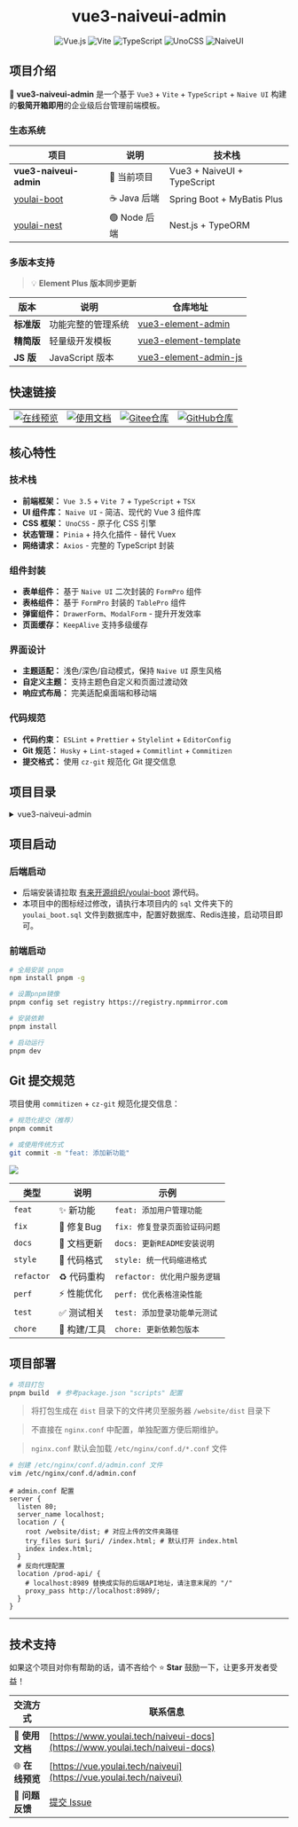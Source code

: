 <div align="center">
  <h1>vue3-naiveui-admin</h1>

  ![Vue.js](https://img.shields.io/badge/Vue-3.5.22-42B883?logo=vuedotjs)
  ![Vite](https://img.shields.io/badge/Vite-7.1.10-bd34fe?logo=vite&logoColor=bd34fe)
  ![TypeScript](https://img.shields.io/badge/TypeScript-5.9.3-3178C6?logo=typescript)
  ![UnoCSS](https://img.shields.io/badge/UnoCSS-66.5.4-333?logo=unocss)
  ![NaiveUI](https://img.shields.io/badge/NaiveUI-2.43.1-63e2b7.svg)
</div>

## 项目介绍

🚀 **vue3-naiveui-admin** 是一个基于 `Vue3` + `Vite` + `TypeScript` + `Naive UI` 构建的**极简开箱即用**的企业级后台管理前端模板。

### 生态系统

| 项目 | 说明 | 技术栈 |
|------|------|--------|
| **vue3-naiveui-admin** | 🎯 当前项目 | Vue3 + NaiveUI + TypeScript |
| [youlai-boot](https://gitee.com/youlaiorg/youlai-boot) | ☕ Java 后端 | Spring Boot + MyBatis Plus |
| [youlai-nest](https://gitee.com/youlaiorg/youlai-nest) | 🟢 Node 后端 | Nest.js + TypeORM |

### 多版本支持  
> 💡 **Element Plus 版本同步更新**

| 版本 | 说明 | 仓库地址 |
|------|------|----------|
| **标准版** | 功能完整的管理系统 | [vue3-element-admin](https://gitee.com/youlaiorg/vue3-element-admin) |
| **精简版** | 轻量级开发模板 | [vue3-element-template](https://gitee.com/youlaiorg/vue3-element-template) |
| **JS 版** | JavaScript 版本 | [vue3-element-admin-js](https://gitee.com/youlaiorg/vue3-element-admin-js) |

## 快速链接

<table align="center">
  <tr>
    <td align="center">
      <a href="https://vue.youlai.tech/naiveui" target="_blank">
        <img src="https://img.shields.io/badge/🌐_在线预览-0052CC?style=for-the-badge" alt="在线预览" />
      </a>
    </td>
    <td align="center">
      <a href="https://www.youlai.tech/naiveui-docs" target="_blank">
        <img src="https://img.shields.io/badge/📚_使用文档-FF6B35?style=for-the-badge" alt="使用文档" />
      </a>
    </td>
    <td align="center">
      <a href="https://gitee.com/zimo493/vue3-naiveui-admin" target="_blank">
        <img src="https://img.shields.io/badge/💾_Gitee_仓库-C71D23?style=for-the-badge" alt="Gitee仓库" />
      </a>
    </td>
    <td align="center">
      <a href="https://github.com/zimo493/vue3-naiveui-admin" target="_blank">
        <img src="https://img.shields.io/badge/💾_GitHub_仓库-181717?style=for-the-badge" alt="GitHub仓库" />
      </a>
    </td>
  </tr>
</table>

## 核心特性 

### 技术栈
- **前端框架：** `Vue 3.5` + `Vite 7` + `TypeScript` + `TSX`
- **UI 组件库：** `Naive UI` - 简洁、现代的 Vue 3 组件库  
- **CSS 框架：** `UnoCSS` - 原子化 CSS 引擎
- **状态管理：** `Pinia` + 持久化插件 - 替代 Vuex
- **网络请求：** `Axios` - 完整的 TypeScript 封装

### 组件封装
- **表单组件：** 基于 `Naive UI` 二次封装的 `FormPro` 组件
- **表格组件：** 基于 `FormPro` 封装的 `TablePro` 组件  
- **弹窗组件：** `DrawerForm`、`ModalForm` - 提升开发效率
- **页面缓存：** `KeepAlive` 支持多级缓存

### 界面设计
- **主题适配：** 浅色/深色/自动模式，保持 `Naive UI` 原生风格
- **自定义主题：** 支持主题色自定义和页面过渡动效
- **响应式布局：** 完美适配桌面端和移动端

### 代码规范
- **代码约束：** `ESLint` + `Prettier` + `Stylelint` + `EditorConfig`  
- **Git 规范：** `Husky` + `Lint-staged` + `Commitlint` + `Commitizen`
- **提交格式：** 使用 `cz-git` 规范化 Git 提交信息

## 项目目录
<details>
<summary> vue3-naiveui-admin </summary>

```ini
├─ .husky                   # Git 提交钩子
├─ .vscode                  # VSCode 推荐配置
├─ build                    # 构建文件配置
│  ├─ buildOptions.ts        # Vite构建配置
│  ├─ cssOptions.ts          # CSS 配置
│  ├─ htmlPlugin.ts          # 自定义Vite插件
│  ├─ index.ts               # 构建入口
│  ├─ optimizeDepsOptions.ts # 依赖优化配置
│  ├─ pluginsOptions.ts      # 插件配置
│  ├─ resolveOptions.ts      # 路径配置
│  ├─ rollupOptions.ts       # rollup 配置
│  ├─ serverOptions.ts       # 开发服务器配置
│  └─ terserOptions.ts       # terser 配置
├─ locales                  # 国际化文件
├─ public                   # 静态资源文件（该文件夹不会被打包）
├─ sql                      # 数据库脚本
│  └─ youlai_boot.sql        # 基础数据库脚本
├─ src                      # 源代码
│  ├─ api                   # API 接口管理
│  ├─ assets                # 静态资源文件
│     └── svg-icons          # 自定义svg图标资源(图标选择器选择本地图标源)
│  ├─ components            # 全局组件
│  ├─ directives            # 全局指令文件
│  ├─ enums                 # 枚举文件
│  ├─ hooks                 # 常用 Hooks 封装
│     ├── useWebsocket/*     # Websocket
│     ├── index.ts           # 统一导出全局 Hooks
│     ├── useBoolean.ts      # 组合式使用 Boolean
│     ├── useCompRef.ts      # 组合式使用 ref
│     ├── useDict.ts         # 获取字典数据
│     ├── useKeepTicking.ts  # 组合式定时器钩子方法
│     ├── useLoading.ts      # 组合式使用Loading方法
│     ├── useRange.ts        # 列表搜索时间范围处理方法
│     └── useResponsive.ts   # 响应式布局
│  ├─ layout                # 框架布局模块
│     ├── components         # 布局内部组件
│     ├── main               # 布局框架
│     └── index.txs          # 布局组件基座
│  ├─ modules               # 全局模块注册
│     ├── assets.ts          # 静态资源
│     ├── directives.ts      # 指令
│     └── i18n.ts            # 多语言
│  ├─ plugins               # 全局插件注册
│     ├── appVersion.ts      # App更新提示刷新
│     ├── websocket.ts       # WebSocket
│     └── index.ts           # 统一导出
│  ├─ router                # 路由管理
│     ├── modules            # 路由模块
│         ├── guard.ts        # 路由守卫配置
│         └── routes.ts       # 本地静态页面路由
│     └── index.ts           # 实例化路由导出
│  ├─ store                 # pinia store
│     ├── modules            # store模块
│         ├── app.ts     # 样式布局设置相关存储
│         ├── auth.ts         # 用户权限相关存储
│         ├── dict.ts         # 字典相关存储
│         ├── routes.ts       # 路由相关存储
│         ├── tab.ts          # Tab页签相关存储
│         └── watermark.ts    # 水印相关存储
│     └── index.ts           # 实例化仓库导出
│  ├─ styles                # 全局样式文件
│     ├── index.css          # 统一导出出口
│     ├── naive.css          # 修改NaiveUI原有样式
│     ├── reset.css          # 重置样式css
│     ├── transition.css     # 过渡样式css
│     └── wangEditor.css     # wangEditor富文本编辑器样式
│  ├─ types                 # 全局 ts 声明
│  ├─ typings               # 自动导入类型文件(此目录可删除,启动项目后会自动生成)
│     ├── auto-imports.d.ts  # 自动导入方法类型文件
│     └── components.d.ts    # 自动导入组件类型文件
│  ├─ utils                 # 常用工具库
│     ├── comm.ts            # 常用工具方法
│     ├── i18n.ts            # 国际化方法
│     ├── icon.ts            # 图标工具
│     ├── index.ts           # 工具类统一导出出口
│     ├── is.ts              # 各种判断方法
│     ├── jsencrypt.ts       # encrypt加密解密方法
│     ├── request.ts         # axios 请求封装
│     ├── router.ts          # 路由工具
│     ├── spin.ts            # 加载动画和通用异步操作封装工具
│     ├── storage.ts         # 存储封装工具
│     └── theme.ts           # 主题配置
│  ├─ views                 # 项目所有页面
│  ├─ App.tsx               # APP根组件
│  └─ main.ts               # 项目入口文件
├─ .env.development        # 开发环境配置
├─ .env.production         # 生产环境配置
├─ .eslintrc-auto-import.json  # eslint 自动引入配置文件
├─ .gitignore              # 忽略 git 提交
├─ .prettierignore         # prettier 忽略文件
├─ .prettierrc.yaml        # prettier 规则配置
├─ .stylelintignore        # stylelint 忽略文件
├─ .stylelintrc.cjs        # stylelint 规则配置
├─ commitlint.config.cjs   # 代码提交规则配置
├─ eslint.config.ts        # eslint 规则配置
├─ index.html              # 入口 html
├─ LICENSE                 # 开源协议文件
├─ package.json            # 依赖包管理
├─ pnpm-lock.json          # 依赖包包版本锁定文件
├─ README.md               # README 介绍
├─ tsconfig.json           # typescript 全局配置
├─ unocss.config.js        # unocss 配置
└─ vite.config.ts          # vite 全局配置文件
```
</details>

## 项目启动
### 后端启动
- 后端安装请拉取 [有来开源组织/youlai-boot](https://gitee.com/youlaiorg/youlai-boot) 源代码。
- 本项目中的图标经过修改，请执行本项目内的 `sql` 文件夹下的 `youlai_boot.sql` 文件到数据库中，配置好数据库、Redis连接，启动项目即可。

### 前端启动
```bash
# 全局安装 pnpm
npm install pnpm -g

# 设置pnpm镜像
pnpm config set registry https://registry.npmmirror.com

# 安装依赖
pnpm install

# 启动运行
pnpm dev
```

## Git 提交规范

项目使用 `commitizen` + `cz-git` 规范化提交信息：

```bash
# 规范化提交（推荐）
pnpm commit

# 或使用传统方式
git commit -m "feat: 添加新功能"
```

![](https://foruda.gitee.com/images/1687755823165218215/c1705416_716974.png)


| 类型 | 说明 | 示例 |
|------|------|------|
| `feat` | ✨ 新功能 | `feat: 添加用户管理功能` |  
| `fix` | 🐛 修复Bug | `fix: 修复登录页面验证码问题` |
| `docs` | 📝 文档更新 | `docs: 更新README安装说明` |
| `style` | 💄 代码格式 | `style: 统一代码缩进格式` |
| `refactor` | ♻️ 代码重构 | `refactor: 优化用户服务逻辑` |
| `perf` | ⚡ 性能优化 | `perf: 优化表格渲染性能` |
| `test` | ✅ 测试相关 | `test: 添加登录功能单元测试` |
| `chore` | 🔧 构建/工具 | `chore: 更新依赖包版本` |


## 项目部署 
```bash
# 项目打包
pnpm build  # 参考package.json "scripts" 配置
```

> 将打包生成在 `dist` 目录下的文件拷贝至服务器 `/website/dist` 目录下

> 不直接在 `nginx.conf` 中配置，单独配置方便后期维护。

> `nginx.conf` 默认会加载 `/etc/nginx/conf.d/*.conf` 文件

```bash
# 创建 /etc/nginx/conf.d/admin.conf 文件
vim /etc/nginx/conf.d/admin.conf
```

```shell
# admin.conf 配置
server {
  listen 80;
  server_name localhost;
  location / {
    root /website/dist; # 对应上传的文件夹路径
    try_files $uri $uri/ /index.html; # 默认打开 index.html
    index index.html;
  }
  # 反向代理配置
  location /prod-api/ {
    # localhost:8989 替换成实际的后端API地址，请注意末尾的 "/"
    proxy_pass http://localhost:8989/;
  }
}
```

---

  
## 技术支持

如果这个项目对你有帮助的话，请不吝给个 ⭐ **Star** 鼓励一下，让更多开发者受益！

| 交流方式 | 联系信息 |
|---------|----------|
| 📖 **使用文档** | [https://www.youlai.tech/naiveui-docs](https://www.youlai.tech/naiveui-docs) |
| 🌐 **在线预览** | [https://vue.youlai.tech/naiveui](https://vue.youlai.tech/naiveui) |
| 💬 **问题反馈** | [提交 Issue](https://gitee.com/zimo493/vue3-naiveui-admin/issues) |

